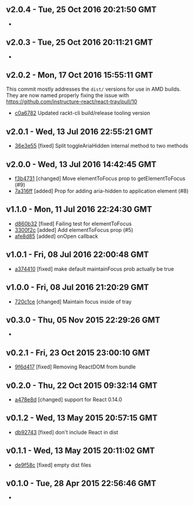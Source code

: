 v2.0.4 - Tue, 25 Oct 2016 20:21:50 GMT
--------------------------------------

- 


v2.0.3 - Tue, 25 Oct 2016 20:11:21 GMT
--------------------------------------

- 


v2.0.2 - Mon, 17 Oct 2016 15:55:11 GMT
--------------------------------------
This commit mostly addresses the `dist/` versions for use in AMD builds.  They are now named properly fixing the issue with https://github.com/instructure-react/react-tray/pull/10
- [c0a6782](../../commit/c0a6782) Updated rackt-cli build/release tooling version


v2.0.1 - Wed, 13 Jul 2016 22:55:21 GMT
--------------------------------------

- [36e3e55](../../commit/36e3e55) [fixed] Split toggleAriaHidden internal method to two methods


v2.0.0 - Wed, 13 Jul 2016 14:42:45 GMT
--------------------------------------

- [f3b4731](../../commit/f3b4731) [changed] Move elementToFocus prop to getElementToFocus (#9)
- [7a316ff](../../commit/7a316ff) [added] Prop for adding aria-hidden to application element (#8)


v1.1.0 - Mon, 11 Jul 2016 22:24:30 GMT
--------------------------------------

- [d860b32](../../commit/d860b32) [fixed] Failing test for elementToFocus
- [3300f2c](../../commit/3300f2c) [added] Add elementToFocus prop (#5)
- [afe8d85](../../commit/afe8d85) [added] onOpen callback


v1.0.1 - Fri, 08 Jul 2016 22:00:48 GMT
--------------------------------------

- [a374410](../../commit/a374410) [fixed] make default maintainFocus prob actually be true


v1.0.0 - Fri, 08 Jul 2016 21:20:29 GMT
--------------------------------------

- [720c1ce](../../commit/720c1ce) [changed] Maintain focus inside of tray


v0.3.0 - Thu, 05 Nov 2015 22:29:26 GMT
--------------------------------------

- 


v0.2.1 - Fri, 23 Oct 2015 23:00:10 GMT
--------------------------------------

- [9f6d417](../../commit/9f6d417) [fixed] Removing ReactDOM from bundle


v0.2.0 - Thu, 22 Oct 2015 09:32:14 GMT
--------------------------------------

- [a478e8d](../../commit/a478e8d) [changed] support for React 0.14.0


v0.1.2 - Wed, 13 May 2015 20:57:15 GMT
--------------------------------------

- [db92743](../../commit/db92743) [fixed] don't include React in dist


v0.1.1 - Wed, 13 May 2015 20:11:02 GMT
--------------------------------------

- [de9f58c](../../commit/de9f58c) [fixed] empty dist files


v0.1.0 - Tue, 28 Apr 2015 22:56:46 GMT
--------------------------------------

- 


